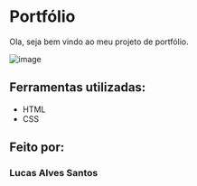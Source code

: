 # Portfólio 
Ola, seja bem vindo ao meu projeto de portfólio.

![image](https://github.com/lucasalvesz01/portifolio/blob/main/TelaInicialPortifolio.png)

## Ferramentas utilizadas:
* HTML
* CSS

## Feito por:
### Lucas Alves Santos
